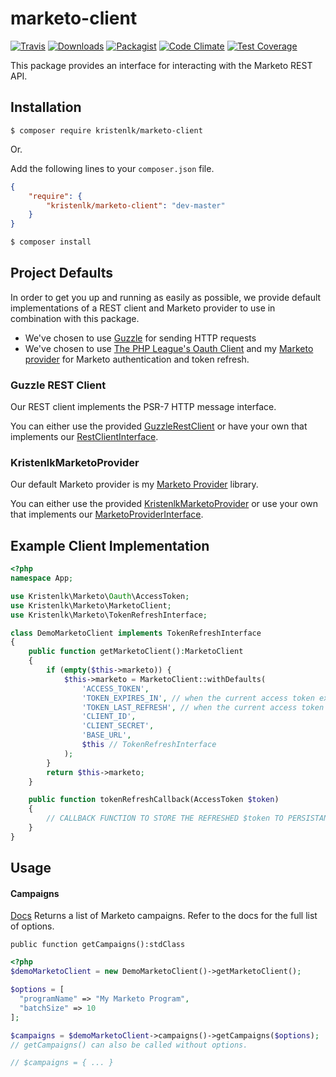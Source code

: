 # marketo-client

[![Travis](https://img.shields.io/travis/kristenlk/marketo-client.svg?maxAge=2592000?style=flat-square)](https://travis-ci.org/kristenlk/marketo-client)
[![Downloads](https://img.shields.io/packagist/dt/kristenlk/marketo-client.svg?style=flat-square)](https://packagist.org/packages/kristenlk/marketo-client)
[![Packagist](https://img.shields.io/packagist/l/kristenlk/marketo-client.svg?maxAge=2592000?style=flat-square)](https://packagist.org/packages/kristenlk/marketo-client)
[![Code Climate](https://codeclimate.com/github/kristenlk/marketo-client/badges/gpa.svg)](https://codeclimate.com/github/kristenlk/marketo-client)
[![Test Coverage](https://codeclimate.com/github/kristenlk/marketo-client/badges/coverage.svg)](https://codeclimate.com/github/kristenlk/marketo-client/coverage)

This package provides an interface for interacting with the Marketo REST API.

## Installation

```
$ composer require kristenlk/marketo-client
```

Or.

Add the following lines to your ``composer.json`` file.

```json
{
    "require": {
        "kristenlk/marketo-client": "dev-master"
    }
}
```

```bash
$ composer install
```

## Project Defaults

In order to get you up and running as easily as possible, we provide default implementations of a REST client and Marketo provider to use in combination with this package. 
* We've chosen to use [Guzzle](https://github.com/guzzle/guzzle) for sending HTTP requests
* We've chosen to use [The PHP League's Oauth Client](https://github.com/thephpleague/oauth2-client) and my [Marketo provider](https://github.com/kristenlk/oauth2-marketo) for Marketo authentication and token refresh.

### Guzzle REST Client

Our REST client implements the PSR-7 HTTP message interface.

You can either use the provided [GuzzleRestClient](./src/RestClient/GuzzleRestClient.php) or have your own that implements our [RestClientInterface](./src/RestClient/RestClientInterface.php).

### KristenlkMarketoProvider

Our default Marketo provider is my [Marketo Provider](https://github.com/kristenlk/oauth2-marketo) library.

You can either use the provided [KristenlkMarketoProvider](./src/Oauth/KristenlkMarketoProvider.php) or use your own that implements our [MarketoProviderInterface](./src/Oauth/MarketoProviderInterface.php).

## Example Client Implementation

```php
<?php
namespace App;

use Kristenlk\Marketo\Oauth\AccessToken;
use Kristenlk\Marketo\MarketoClient;
use Kristenlk\Marketo\TokenRefreshInterface;

class DemoMarketoClient implements TokenRefreshInterface
{
    public function getMarketoClient():MarketoClient
    {
        if (empty($this->marketo)) {
            $this->marketo = MarketoClient::withDefaults(
                'ACCESS_TOKEN',
                'TOKEN_EXPIRES_IN', // when the current access token expires (as a UNIX timestamp)
                'TOKEN_LAST_REFRESH', // when the current access token was last refreshed (as a UNIX timestamp)
                'CLIENT_ID',
                'CLIENT_SECRET',
                'BASE_URL',
                $this // TokenRefreshInterface
            );
        }
        return $this->marketo;
    }

    public function tokenRefreshCallback(AccessToken $token)
    {
        // CALLBACK FUNCTION TO STORE THE REFRESHED $token TO PERSISTANCE LAYER
    }
}
```

## Usage

#### Campaigns

[Docs](http://developers.marketo.com/rest-api/endpoint-reference/lead-database-endpoint-reference/#!/Campaigns/getCampaignsUsingGET) Returns a list of Marketo campaigns. Refer to the docs for the full list of options.

`public function getCampaigns():stdClass`

```php
<?php
$demoMarketoClient = new DemoMarketoClient()->getMarketoClient();

$options = [
  "programName" => "My Marketo Program",
  "batchSize" => 10
];

$campaigns = $demoMarketoClient->campaigns()->getCampaigns($options);
// getCampaigns() can also be called without options.

// $campaigns = { ... }
```
